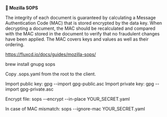 **🔹  Mozilla SOPS**

The integrity of each document is guaranteed by calculating a Message Authentication Code (MAC) that is stored encrypted by the data key. When decrypting a document, the MAC should be recalculated and compared with the MAC stored in the document to verify that no fraudulent changes have been applied. The MAC covers keys and values as well as their ordering.

<https://fluxcd.io/docs/guides/mozilla-sops/>

brew install gnupg sops

Copy .sops.yaml from the root to the client.

Import public key: gpg --import gpg-public.asc
Import private key: gpg --import gpg-private.asc

Encrypt file:
sops --encrypt --in-place YOUR_SECRET.yaml

In case of MAC mismatch:
sops --ignore-mac YOUR_SECRET.yaml
